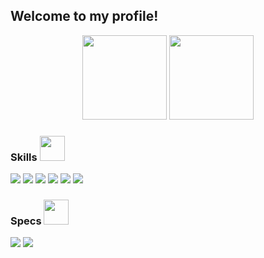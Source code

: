## Welcome to my profile!

<div align="center">
  <img height="135em" src="https://github-readme-stats.vercel.app/api?username=vitor-hilario&show_icons=true&theme=synthwave&include_all_commits=true&count_private=true"/>
  <img height="135em" src="https://github-readme-stats.vercel.app/api/top-langs/?username=vitor-hilario&layout=compact&langs_count=7&theme=synthwave"/>
</div>

### Skills <img src="https://media4.giphy.com/media/tHIJYHQiklx6M/giphy.gif?cid=ecf05e47k5nthuykesrxtw6wbpblx0uxj7tyh093nz94tfd3&rid=giphy.gif&ct=s" width="40"> 

<div>
  <img src="https://img.shields.io/badge/JavaScript-323330?style=for-the-badge&logo=javascript&logoColor=F7DF1E">
  <img src="https://img.shields.io/badge/HTML5-E34F26?style=for-the-badge&logo=html5&logoColor=white">
  <img src="https://img.shields.io/badge/CSS3-1572B6?style=for-the-badge&logo=css3&logoColor=white">
  <img src="https://img.shields.io/badge/Arduino-00979D?style=for-the-badge&logo=Arduino&logoColor=white">
  <img src="https://img.shields.io/badge/Java-ED8B00?style=for-the-badge&logo=java&logoColor=white">
  <img src="https://img.shields.io/badge/React-20232A?style=for-the-badge&logo=react&logoColor=61DAFB">
  
<div>

### Specs <img src="https://media2.giphy.com/media/3s2O1gbk6JNRK/giphy.gif?cid=ecf05e473qwoqyqmxux2da501km02jgn6z2u8j7w2uhyhwau&rid=giphy.gif&ct=s" width="40">

<div>
  <img src="https://img.shields.io/badge/Intel-Core_i3_9th-0071C5?style=for-the-badge&logo=intel&logoColor=white"></a>
  <img src="https://img.shields.io/badge/AMD-Radeon_RX_5500XT-ED1C24?style=for-the-badge&logo=amd&logoColor=white"></a>
<div>
